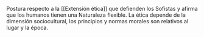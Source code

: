 Postura respecto a la [[Extensión ética]] que defienden los Sofistas y afirma que los humanos tienen una Naturaleza flexible. La ética depende de la dimensión sociocultural, los principios y normas morales son relativos al lugar y la época.
